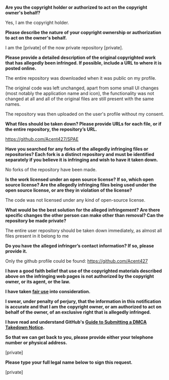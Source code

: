 **Are you the copyright holder or authorized to act on the copyright owner's behalf?**

Yes, I am the copyright holder.

**Please describe the nature of your copyright ownership or authorization to act on the owner's behalf.**

I am the [private] of the now private repository [private].

**Please provide a detailed description of the original copyrighted work that has allegedly been infringed. If possible, include a URL to where it is posted online.**

The entire repository was downloaded when it was public on my profile.

The original code was left unchanged, apart from some small UI changes (most notably the application name and icon), the functionality was not changed at all and all of the original files are still present with the same names.

The repository was then uploaded on the user's profile without my consent.

**What files should be taken down? Please provide URLs for each file, or if the entire repository, the repository’s URL.**

https://github.com/Acent427/SPAE

**Have you searched for any forks of the allegedly infringing files or repositories? Each fork is a distinct repository and must be identified separately if you believe it is infringing and wish to have it taken down.**

No forks of the repository have been made.

**Is the work licensed under an open source license? If so, which open source license? Are the allegedly infringing files being used under the open source license, or are they in violation of the license?**

The code was not licensed under any kind of open-source license.

**What would be the best solution for the alleged infringement? Are there specific changes the other person can make other than removal? Can the repository be made private?**

The entire user repository should be taken down immediately, as almost all files present in it belong to me

**Do you have the alleged infringer’s contact information? If so, please provide it.**

Only the github profile could be found: https://github.com/Acent427

**I have a good faith belief that use of the copyrighted materials described above on the infringing web pages is not authorized by the copyright owner, or its agent, or the law.**

**I have taken <a href="https://www.lumendatabase.org/topics/22">fair use</a> into consideration.**

**I swear, under penalty of perjury, that the information in this notification is accurate and that I am the copyright owner, or am authorized to act on behalf of the owner, of an exclusive right that is allegedly infringed.**

**I have read and understand GitHub's <a href="https://docs.github.com/articles/guide-to-submitting-a-dmca-takedown-notice/">Guide to Submitting a DMCA Takedown Notice</a>.**

**So that we can get back to you, please provide either your telephone number or physical address.**

[private]

**Please type your full legal name below to sign this request.**

[private]
